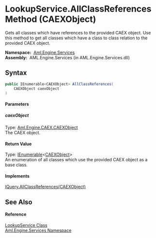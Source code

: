 LookupService.AllClassReferences Method (CAEXObject)
====================================================
Gets all classes which have references to the provided CAEX object. Use this method to get all classes which have a class to class relation to the provided CAEX object.

  **Namespace:**  [Aml.Engine.Services][1]  
  **Assembly:**  AML.Engine.Services (in AML.Engine.Services.dll)

Syntax
------

```csharp
public IEnumerable<CAEXObject> AllClassReferences(
	CAEXObject caexObject
)
```

#### Parameters

##### *caexObject*
Type: [Aml.Engine.CAEX.CAEXObject][2]  
The CAEX object.

#### Return Value
Type: [IEnumerable][3]&lt;[CAEXObject][2]>  
 An enumeration of all classes which use the provided CAEX object as a base class. 
#### Implements
[IQuery.AllClassReferences(CAEXObject)][4]  


See Also
--------

#### Reference
[LookupService Class][5]  
[Aml.Engine.Services Namespace][1]  

[1]: ../README.md
[2]: ../../Aml.Engine.CAEX/CAEXObject/README.md
[3]: https://docs.microsoft.com/dotnet/api/system.collections.generic.ienumerable-1
[4]: ../../Aml.Engine.Services.Interfaces/IQuery/AllClassReferences_1.md
[5]: README.md
[6]: https://www.automationml.org
[7]: ../../icons/logoShade.png